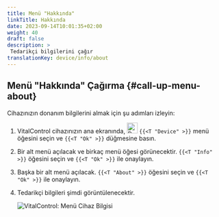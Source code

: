 ```yaml
---
title: Menü "Hakkında"
linkTitle: Hakkında
date: 2023-09-14T10:01:35+02:00
weight: 40
draft: false
description: >
 Tedarikçi bilgilerini çağır
translationKey: device/info/about
---
```

## Menü "Hakkında" Çağırma {#call-up-menu-about}

Cihazınızın donanım bilgilerini almak için şu adımları izleyin:

1. VitalControl cihazınızın ana ekranında, <img src="/icons/device.svg" width="25" align="bottom" alt="Device" /> `{{<T "Device" >}}` menü öğesini seçin ve `{{<T "Ok" >}}` düğmesine basın.

2. Bir alt menü açılacak ve birkaç menü öğesi görünecektir. `{{<T "Info" >}}` öğesini seçin ve `{{<T "Ok" >}}` ile onaylayın.

3. Başka bir alt menü açılacak. `{{<T "About" >}}` öğesini seçin ve `{{<T "Ok" >}}` ile onaylayın.

4. Tedarikçi bilgileri şimdi görüntülenecektir.

   ![VitalControl: Menü Cihaz Bilgisi](../images/about.png "Tedarikçi bilgilerini çağır")

